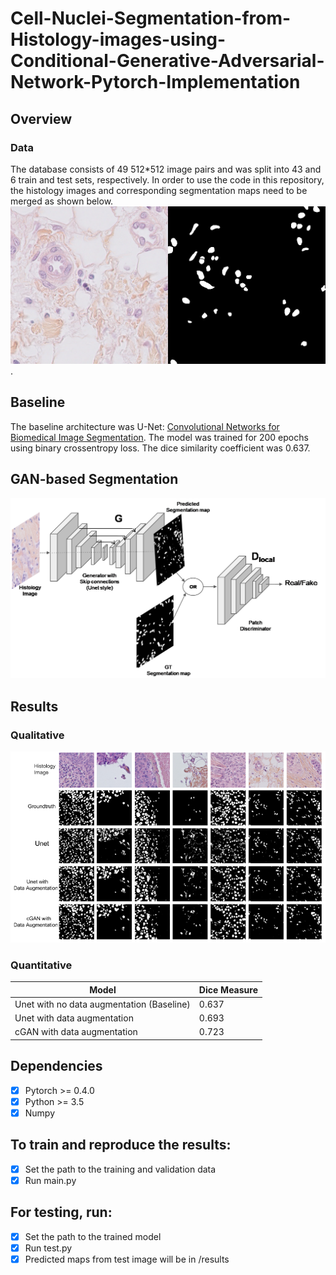 # Cell-Nuclei-Segmentation-from-Histology-images-using-Conditional-Generative-Adversarial-Network-Pytorch-Implementation
## Overview
### Data
The database consists of 49 512*512 image pairs and was split into 43 and 6 train and test sets, respectively. In order to use the code in this repository, the histology images and corresponding segmentation maps need to be merged as shown below.
![alt text](https://github.com/babajide07/Cell-Nuclei-Segmentation-from-Histology-images-using-Conditional-Generative-Adversarial-Network-/blob/master/Results/Slide_11_11_2.png).

## Baseline
The baseline architecture was U-Net: [Convolutional Networks for Biomedical Image Segmentation](https://lmb.informatik.uni-freiburg.de/people/ronneber/u-net/). The model was trained for 200 epochs using binary crossentropy loss. The dice similarity coefficient was 0.637.

## GAN-based Segmentation
![alt text](https://github.com/babajide07/Cell-Nuclei-Segmentation-from-Histology-images-using-Conditional-Generative-Adversarial-Network-/blob/master/Results/gan_image.png)

## Results
### Qualitative
![alt text](https://github.com/babajide07/Cell-Nuclei-Segmentation-from-Histology-images-using-Conditional-Generative-Adversarial-Network-/blob/master/Results/results.png)

### Quantitative 
| Model  | Dice Measure |
| ------------- | ------------- |
| Unet with no data augmentation (Baseline) | 0.637  |
|  Unet with data augmentation  | 0.693  |
|  cGAN with data augmentation  | 0.723  |

## Dependencies
 - [x] Pytorch >= 0.4.0
 - [x] Python >= 3.5
 - [x] Numpy 

## To train and reproduce the results:
- [x] Set the path to the training and validation data
- [x] Run main.py

## For testing, run:
- [x] Set the path to the trained model
- [x] Run test.py
- [x] Predicted maps from test image will be in /results
